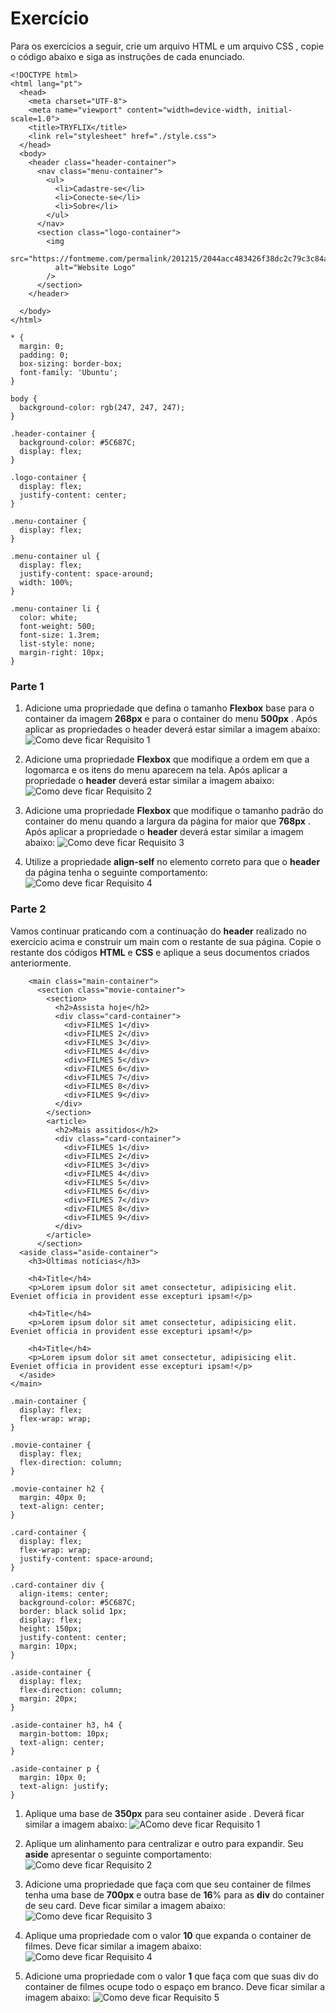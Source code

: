 # Exercício

Para os exercícios a seguir, crie um arquivo HTML e um arquivo CSS , copie o código abaixo e siga as instruções de cada enunciado.

```
<!DOCTYPE html>
<html lang="pt">
  <head>
    <meta charset="UTF-8">
    <meta name="viewport" content="width=device-width, initial-scale=1.0">
    <title>TRYFLIX</title>
    <link rel="stylesheet" href="./style.css">
  </head>
  <body>
    <header class="header-container">
      <nav class="menu-container">
        <ul>
          <li>Cadastre-se</li>
          <li>Conecte-se</li>
          <li>Sobre</li>
        </ul>
      </nav>
      <section class="logo-container">
        <img
          src="https://fontmeme.com/permalink/201215/2044acc483426f38dc2c79c3c84ab998.png"
          alt="Website Logo"
        />
      </section>
    </header>

  </body>
</html>
```

```
* {
  margin: 0;
  padding: 0;
  box-sizing: border-box;
  font-family: 'Ubuntu';
}

body {
  background-color: rgb(247, 247, 247);
}

.header-container {
  background-color: #5C687C;
  display: flex;
}

.logo-container {
  display: flex;
  justify-content: center;
}

.menu-container {
  display: flex;
}

.menu-container ul {
  display: flex;
  justify-content: space-around;
  width: 100%;
}

.menu-container li {
  color: white;
  font-weight: 500;
  font-size: 1.3rem;
  list-style: none;
  margin-right: 10px;
}
```

### Parte 1

1. Adicione uma propriedade que defina o tamanho **Flexbox** base para o container da imagem **268px** e para o container do menu **500px** . Após aplicar as propriedades o header deverá estar similar a imagem abaixo:
![Como deve ficar Requisito 1](https://s3.us-east-2.amazonaws.com/assets.app.betrybe.com/fundamentals/css-flexbox/css-flexbox-part-2/images/exercicio-1-674f5d9d4c151da1ab54acf4f396daa1.jpeg)

2. Adicione uma propriedade **Flexbox** que modifique a ordem em que a logomarca e os itens do menu aparecem na tela. Após aplicar a propriedade o **header** deverá estar similar a imagem abaixo:
![Como deve ficar Requisito 2](https://s3.us-east-2.amazonaws.com/assets.app.betrybe.com/fundamentals/css-flexbox/css-flexbox-part-2/images/exercicio-2-dc1d9e68dac9ffbdb06fa8252228e3e9.jpeg)

3. Adicione uma propriedade **Flexbox** que modifique o tamanho padrão do container do menu quando a largura da página for maior que **768px** . Após aplicar a propriedade o **header** deverá estar similar a imagem abaixo:
![Como deve ficar Requisito 3](https://s3.us-east-2.amazonaws.com/assets.app.betrybe.com/fundamentals/css-flexbox/css-flexbox-part-2/images/exercicio-3-6d768e437a772cbe8eba69409d92ee1e.jpeg)

4. Utilize a propriedade **align-self** no elemento correto para que o **header** da página tenha o seguinte comportamento:
![Como deve ficar Requisito 4](https://s3.us-east-2.amazonaws.com/assets.app.betrybe.com/fundamentals/css-flexbox/css-flexbox-part-2/images/exercicio-4-a12c3e9b78e50e09e6ff10c6526f69c2.jpeg)


### Parte 2

Vamos continuar praticando com a continuação do **header** realizado no exercício acima e construir um main com o restante de sua página. Copie o restante dos códigos **HTML** e **CSS** e aplique a seus documentos criados anteriormente.

```
    <main class="main-container">
      <section class="movie-container">
        <section>
          <h2>Assista hoje</h2>
          <div class="card-container">
            <div>FILMES 1</div>
            <div>FILMES 2</div>
            <div>FILMES 3</div>
            <div>FILMES 4</div>
            <div>FILMES 5</div>
            <div>FILMES 6</div>
            <div>FILMES 7</div>
            <div>FILMES 8</div>
            <div>FILMES 9</div>
          </div>
        </section>
        <article>
          <h2>Mais assitidos</h2>
          <div class="card-container">
            <div>FILMES 1</div>
            <div>FILMES 2</div>
            <div>FILMES 3</div>
            <div>FILMES 4</div>
            <div>FILMES 5</div>
            <div>FILMES 6</div>
            <div>FILMES 7</div>
            <div>FILMES 8</div>
            <div>FILMES 9</div>
          </div>
        </article>
      </section>
  <aside class="aside-container">
    <h3>Últimas notícias</h3>

    <h4>Title</h4>
    <p>Lorem ipsum dolor sit amet consectetur, adipisicing elit. Eveniet officia in provident esse excepturi ipsam!</p>

    <h4>Title</h4>
    <p>Lorem ipsum dolor sit amet consectetur, adipisicing elit. Eveniet officia in provident esse excepturi ipsam!</p>

    <h4>Title</h4>
    <p>Lorem ipsum dolor sit amet consectetur, adipisicing elit. Eveniet officia in provident esse excepturi ipsam!</p>
  </aside>
</main>
```

```
.main-container {
  display: flex;
  flex-wrap: wrap;
}

.movie-container {
  display: flex;
  flex-direction: column;
}

.movie-container h2 {
  margin: 40px 0;
  text-align: center;
}

.card-container {
  display: flex;
  flex-wrap: wrap;
  justify-content: space-around;
}

.card-container div {
  align-items: center;
  background-color: #5C687C;
  border: black solid 1px;
  display: flex;
  height: 150px;
  justify-content: center;
  margin: 10px;
}

.aside-container {
  display: flex;
  flex-direction: column;
  margin: 20px;
}

.aside-container h3, h4 {
  margin-bottom: 10px;
  text-align: center;
}

.aside-container p {
  margin: 10px 0;
  text-align: justify;
}
```

1. Aplique uma base de **350px** para seu container aside . Deverá ficar similar a imagem abaixo:
![AComo deve ficar Requisito 1](https://s3.us-east-2.amazonaws.com/assets.app.betrybe.com/fundamentals/css-flexbox/css-flexbox-part-2/images/exercicio-part2-1-14da05bad73a2378cf6c069efde84487.png)

2. Aplique um alinhamento para centralizar e outro para expandir. Seu **aside** apresentar o seguinte comportamento:
![Como deve ficar Requisito 2](https://s3.us-east-2.amazonaws.com/assets.app.betrybe.com/fundamentals/css-flexbox/css-flexbox-part-2/images/exercicio-part2-2-0013af9d7e3b58c390b02f68c3b6dc88.png)

3. Adicione uma propriedade que faça com que seu container de filmes tenha uma base de **700px** e outra base de **16**% para as **div** do container de seu card. Deve ficar similar a imagem abaixo:
![Como deve ficar Requisito 3](https://s3.us-east-2.amazonaws.com/assets.app.betrybe.com/fundamentals/css-flexbox/css-flexbox-part-2/images/exercicio-part2-3-c5ea4449115f8ffeb479c1d04b232c5d.png)

4. Aplique uma propriedade com o valor **10** que expanda o container de filmes. Deve ficar similar a imagem abaixo:
![Como deve ficar Requisito 4](https://s3.us-east-2.amazonaws.com/assets.app.betrybe.com/fundamentals/css-flexbox/css-flexbox-part-2/images/exercicio-part2-4-18361432450af8c5ebb09178ec760db1.png)

5. Adicione uma propriedade com o valor **1** que faça com que suas div do container de filmes ocupe todo o espaço em branco. Deve ficar similar a imagem abaixo:
![Como deve ficar Requisito 5](https://s3.us-east-2.amazonaws.com/assets.app.betrybe.com/fundamentals/css-flexbox/css-flexbox-part-2/images/exercicio-part2-5-d9fbed9436c1c55676b94a8fd2d8a22f.png)